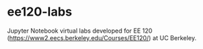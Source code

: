 # ee120-labs
Jupyter Notebook virtual labs developed for EE 120 (https://www2.eecs.berkeley.edu/Courses/EE120/) at UC Berkeley.
